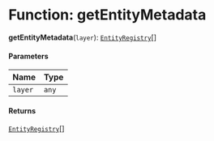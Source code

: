 # Function: getEntityMetadata

**getEntityMetadata**(`layer`): [`EntityRegistry`](/auto-docs/free-layout-editor/interfaces/EntityRegistry.md)\[]

#### Parameters

| Name | Type |
| :------ | :------ |
| `layer` | `any` |

#### Returns

[`EntityRegistry`](/auto-docs/free-layout-editor/interfaces/EntityRegistry.md)\[]
